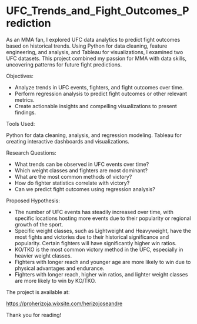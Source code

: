 # UFC_Trends_and_Fight_Outcomes_Prediction
As an MMA fan, I explored UFC data analytics to predict fight outcomes based on historical trends. Using Python for data cleaning, feature engineering, and analysis, and Tableau for visualizations, I examined two UFC datasets. This project combined my passion for MMA with data skills, uncovering patterns for future fight predictions.

Objectives:

- Analyze trends in UFC events, fighters, and fight outcomes over time.
- Perform regression analysis to predict fight outcomes or other relevant metrics.
- Create actionable insights and compelling visualizations to present findings.

Tools Used:

Python for data cleaning, analysis, and regression modeling.
Tableau for creating interactive dashboards and visualizations.

Research Questions:

- What trends can be observed in UFC events over time?
- Which weight classes and fighters are most dominant?
- What are the most common methods of victory?
- How do fighter statistics correlate with victory?
- Can we predict fight outcomes using regression analysis?

Proposed Hypothesis:

- The number of UFC events has steadily increased over time, with specific locations hosting more events due to their popularity or regional growth of the sport.
- Specific weight classes, such as Lightweight and Heavyweight, have the most fights and victories due to their historical significance and popularity. Certain fighters will have significantly higher win ratios.
- KO/TKO is the most common victory method in the UFC, especially in heavier weight classes.
- Fighters with longer reach and younger age are more likely to win due to physical advantages and endurance.
- Fighters with longer reach, higher win ratios, and lighter weight classes are more likely to win by KO/TKO.

The project is available at:

https://proherizoja.wixsite.com/herizojoseandre

Thank you for reading!
